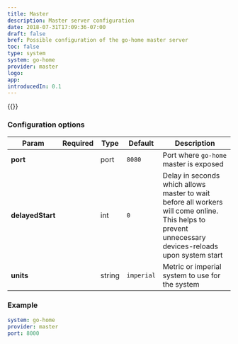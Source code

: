 ```yaml
---
title: Master
description: Master server configuration
date: 2018-07-31T17:09:36-07:00
draft: false
bref: Possible configuration of the go-home master server
toc: false
type: system
system: go-home
provider: master
logo:
app:
introducedIn: 0.1
---
```

{{<provider>}}

### Configuration options

| Param | Required | Type | Default | Description |
|-------|----------|------|---------|-------------|
| **port** || port | `8080` | Port where `go-home` master is exposed | 
| **delayedStart** || int | `0` | Delay in seconds which allows master to wait before all workers will come online. This helps to prevent unnecessary devices-reloads upon system start |
| **units** || string | `imperial` | Metric or imperial system to use for the system |

### Example

```yaml
system: go-home
provider: master
port: 8000
```